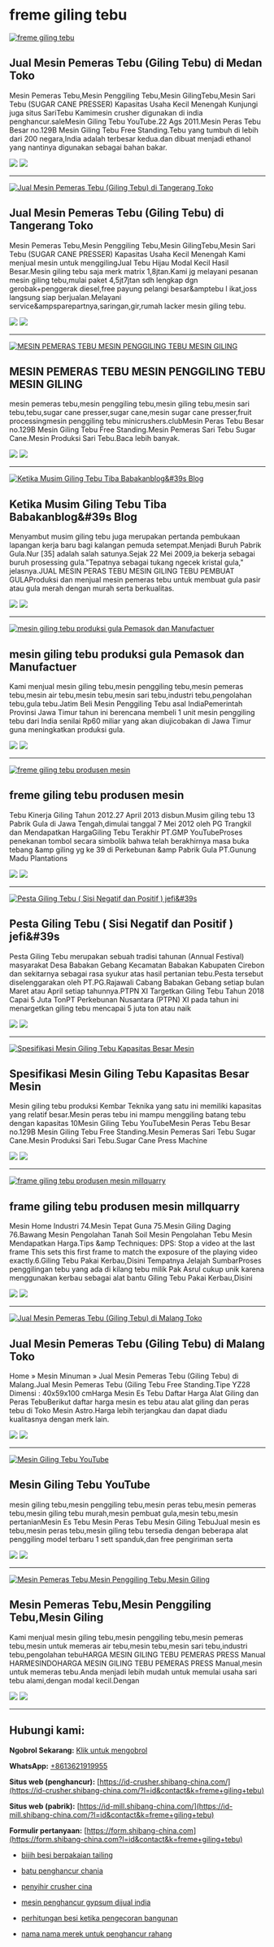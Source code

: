 # freme giling tebu

<a href="https://swt.shibang-china.com/?l=id&img&k=freme+giling+tebu" target="_blank">![freme giling tebu](http://static.shibang-china.com/all-800x300/661.jpg)</a>

## Jual Mesin Pemeras Tebu (Giling Tebu) di Medan Toko
Mesin Pemeras Tebu,Mesin Penggiling Tebu,Mesin GilingTebu,Mesin Sari Tebu (SUGAR CANE PRESSER) Kapasitas Usaha Kecil Menengah Kunjungi juga situs SariTebu Kamimesin crusher digunakan di india penghancur.saleMesin Giling Tebu YouTube.22 Ags 2011.Mesin Peras Tebu Besar no.129B Mesin Giling Tebu Free Standing.Tebu yang tumbuh di lebih dari 200 negara,India adalah terbesar kedua.dan dibuat menjadi ethanol yang nantinya digunakan sebagai bahan bakar.


<a href="https://whatsapp.shibangsoft.com/WhatsApp.php" target="_blank" title="WhatsApp">![](http://static.shibang-china.com/icon/whatsapp.png)</a> <a href="https://swt.shibang-china.com/?l=id&icon&k=freme+giling+tebu" target="_blank">![](http://static.shibang-china.com/icon/chat-id.png)</a>

---

<a href="https://swt.shibang-china.com/?l=id&img&k=freme+giling+tebu" target="_blank">![Jual Mesin Pemeras Tebu (Giling Tebu) di Tangerang Toko](http://static.shibang-china.com/all-800x300/1217.jpg)</a>

## Jual Mesin Pemeras Tebu (Giling Tebu) di Tangerang Toko
Mesin Pemeras Tebu,Mesin Penggiling Tebu,Mesin GilingTebu,Mesin Sari Tebu (SUGAR CANE PRESSER) Kapasitas Usaha Kecil Menengah Kami menjual mesin untuk menggilingJual Tebu Hijau Modal Kecil Hasil Besar.Mesin giling tebu saja merk matrix 1,8jtan.Kami jg melayani pesanan mesin giling tebu,mulai paket 4,5jt7jtan sdh lengkap dgn gerobak+penggerak diesel,free payung pelangi besar&amptebu l ikat,joss langsung siap berjualan.Melayani service&ampsparepartnya,saringan,gir,rumah lacker mesin giling tebu.


<a href="https://whatsapp.shibangsoft.com/WhatsApp.php" target="_blank" title="WhatsApp">![](http://static.shibang-china.com/icon/whatsapp.png)</a> <a href="https://swt.shibang-china.com/?l=id&icon&k=freme+giling+tebu" target="_blank">![](http://static.shibang-china.com/icon/chat-id.png)</a>

---

<a href="https://swt.shibang-china.com/?l=id&img&k=freme+giling+tebu" target="_blank">![MESIN PEMERAS TEBU MESIN PENGGILING TEBU MESIN GILING](http://static.shibang-china.com/all-800x300/560.jpg)</a>

## MESIN PEMERAS TEBU MESIN PENGGILING TEBU MESIN GILING
mesin pemeras tebu,mesin penggiling tebu,mesin giling tebu,mesin sari tebu,tebu,sugar cane presser,sugar cane,mesin sugar cane presser,fruit processingmesin penggiling tebu minicrushers.clubMesin Peras Tebu Besar no.129B Mesin Giling Tebu Free Standing.Mesin Pemeras Sari Tebu Sugar Cane.Mesin Produksi Sari Tebu.Baca lebih banyak.


<a href="https://whatsapp.shibangsoft.com/WhatsApp.php" target="_blank" title="WhatsApp">![](http://static.shibang-china.com/icon/whatsapp.png)</a> <a href="https://swt.shibang-china.com/?l=id&icon&k=freme+giling+tebu" target="_blank">![](http://static.shibang-china.com/icon/chat-id.png)</a>

---

<a href="https://swt.shibang-china.com/?l=id&img&k=freme+giling+tebu" target="_blank">![Ketika Musim Giling Tebu Tiba Babakanblog&#39s Blog](http://static.shibang-china.com/all-800x300/1040.jpg)</a>

## Ketika Musim Giling Tebu Tiba Babakanblog&#39s Blog
Menyambut musim giling tebu juga merupakan pertanda pembukaan lapangan kerja baru bagi kalangan pemuda setempat.Menjadi Buruh Pabrik Gula.Nur [35] adalah salah satunya.Sejak 22 Mei 2009,ia bekerja sebagai buruh prosessing gula."Tepatnya sebagai tukang ngecek kristal gula," jelasnya.JUAL MESIN PERAS TEBU MESIN GILING TEBU PEMBUAT GULAProduksi dan menjual mesin pemeras tebu untuk membuat gula pasir atau gula merah dengan murah serta berkualitas.


<a href="https://whatsapp.shibangsoft.com/WhatsApp.php" target="_blank" title="WhatsApp">![](http://static.shibang-china.com/icon/whatsapp.png)</a> <a href="https://swt.shibang-china.com/?l=id&icon&k=freme+giling+tebu" target="_blank">![](http://static.shibang-china.com/icon/chat-id.png)</a>

---

<a href="https://swt.shibang-china.com/?l=id&img&k=freme+giling+tebu" target="_blank">![mesin giling tebu produksi gula Pemasok dan Manufactuer](http://static.shibang-china.com/all-800x300/1054.jpg)</a>

## mesin giling tebu produksi gula Pemasok dan Manufactuer
Kami menjual mesin giling tebu,mesin penggiling tebu,mesin pemeras tebu,mesin air tebu,mesin tebu,mesin sari tebu,industri tebu,pengolahan tebu,gula tebu.Jatim Beli Mesin Penggiling Tebu asal IndiaPemerintah Provinsi Jawa Timur tahun ini berencana membeli 1 unit mesin penggiling tebu dari India senilai Rp60 miliar yang akan diujicobakan di Jawa Timur guna meningkatkan produksi gula.


<a href="https://whatsapp.shibangsoft.com/WhatsApp.php" target="_blank" title="WhatsApp">![](http://static.shibang-china.com/icon/whatsapp.png)</a> <a href="https://swt.shibang-china.com/?l=id&icon&k=freme+giling+tebu" target="_blank">![](http://static.shibang-china.com/icon/chat-id.png)</a>

---

<a href="https://swt.shibang-china.com/?l=id&img&k=freme+giling+tebu" target="_blank">![freme giling tebu produsen mesin](http://static.shibang-china.com/all-800x300/1322.jpg)</a>

## freme giling tebu produsen mesin
Tebu Kinerja Giling Tahun 2012.27 April 2013 disbun.Musim giling tebu 13 Pabrik Gula di Jawa Tengah,dimulai tanggal 7 Mei 2012 oleh PG Trangkil dan Mendapatkan HargaGiling Tebu Terakhir PT.GMP YouTubeProses penekanan tombol secara simbolik bahwa telah berakhirnya masa buka tebang &amp giling yg ke 39 di Perkebunan &amp Pabrik Gula PT.Gunung Madu Plantations


<a href="https://whatsapp.shibangsoft.com/WhatsApp.php" target="_blank" title="WhatsApp">![](http://static.shibang-china.com/icon/whatsapp.png)</a> <a href="https://swt.shibang-china.com/?l=id&icon&k=freme+giling+tebu" target="_blank">![](http://static.shibang-china.com/icon/chat-id.png)</a>

---

<a href="https://swt.shibang-china.com/?l=id&img&k=freme+giling+tebu" target="_blank">![Pesta Giling Tebu ( Sisi Negatif dan Positif ) jefi&#39s](http://static.shibang-china.com/all-800x300/559.jpg)</a>

## Pesta Giling Tebu ( Sisi Negatif dan Positif ) jefi&#39s
Pesta Giling Tebu merupakan sebuah tradisi tahunan (Annual Festival) masyarakat Desa Babakan Gebang Kecamatan Babakan Kabupaten Cirebon dan sekitarnya sebagai rasa syukur atas hasil pertanian tebu.Pesta tersebut diselenggarakan oleh PT.PG.Rajawali Cabang Babakan Gebang setiap bulan Maret atau April setiap tahunnya.PTPN XI Targetkan Giling Tebu Tahun 2018 Capai 5 Juta TonPT Perkebunan Nusantara (PTPN) XI pada tahun ini menargetkan giling tebu mencapai 5 juta ton atau naik


<a href="https://whatsapp.shibangsoft.com/WhatsApp.php" target="_blank" title="WhatsApp">![](http://static.shibang-china.com/icon/whatsapp.png)</a> <a href="https://swt.shibang-china.com/?l=id&icon&k=freme+giling+tebu" target="_blank">![](http://static.shibang-china.com/icon/chat-id.png)</a>

---

<a href="https://swt.shibang-china.com/?l=id&img&k=freme+giling+tebu" target="_blank">![Spesifikasi Mesin Giling Tebu Kapasitas Besar Mesin](http://static.shibang-china.com/all-800x300/1468.jpg)</a>

## Spesifikasi Mesin Giling Tebu Kapasitas Besar Mesin
Mesin giling tebu produksi Kembar Teknika yang satu ini memiliki kapasitas yang relatif besar.Mesin peras tebu ini mampu menggiling batang tebu dengan kapasitas 10Mesin Giling Tebu YouTubeMesin Peras Tebu Besar no.129B Mesin Giling Tebu Free Standing.Mesin Pemeras Sari Tebu Sugar Cane.Mesin Produksi Sari Tebu.Sugar Cane Press Machine


<a href="https://whatsapp.shibangsoft.com/WhatsApp.php" target="_blank" title="WhatsApp">![](http://static.shibang-china.com/icon/whatsapp.png)</a> <a href="https://swt.shibang-china.com/?l=id&icon&k=freme+giling+tebu" target="_blank">![](http://static.shibang-china.com/icon/chat-id.png)</a>

---

<a href="https://swt.shibang-china.com/?l=id&img&k=freme+giling+tebu" target="_blank">![frame giling tebu produsen mesin millquarry](http://static.shibang-china.com/all-800x300/1184.jpg)</a>

## frame giling tebu produsen mesin millquarry
Mesin Home Industri 74.Mesin Tepat Guna 75.Mesin Giling Daging 76.Bawang Mesin Pengolahan Tanah Soil Mesin Pengolahan Tebu Mesin Mendapatkan Harga.Tips &amp Techniques: DPS: Stop a video at the last frame This sets this first frame to match the exposure of the playing video exactly.6.Giling Tebu Pakai Kerbau,Disini Tempatnya Jelajah SumbarProses penggilingan tebu yang ada di kilang tebu milik Pak Asrul cukup unik karena menggunakan kerbau sebagai alat bantu Giling Tebu Pakai Kerbau,Disini


<a href="https://whatsapp.shibangsoft.com/WhatsApp.php" target="_blank" title="WhatsApp">![](http://static.shibang-china.com/icon/whatsapp.png)</a> <a href="https://swt.shibang-china.com/?l=id&icon&k=freme+giling+tebu" target="_blank">![](http://static.shibang-china.com/icon/chat-id.png)</a>

---

<a href="https://swt.shibang-china.com/?l=id&img&k=freme+giling+tebu" target="_blank">![Jual Mesin Pemeras Tebu (Giling Tebu) di Malang Toko](http://static.shibang-china.com/all-800x300/795.jpg)</a>

## Jual Mesin Pemeras Tebu (Giling Tebu) di Malang Toko
Home » Mesin Minuman » Jual Mesin Pemeras Tebu (Giling Tebu) di Malang.Jual Mesin Pemeras Tebu (Giling Tebu Free Standing.Tipe YZ28 Dimensi : 40x59x100 cmHarga Mesin Es Tebu Daftar Harga Alat Giling dan Peras TebuBerikut daftar harga mesin es tebu atau alat giling dan peras tebu di Toko Mesin Astro.Harga lebih terjangkau dan dapat diadu kualitasnya dengan merk lain.


<a href="https://whatsapp.shibangsoft.com/WhatsApp.php" target="_blank" title="WhatsApp">![](http://static.shibang-china.com/icon/whatsapp.png)</a> <a href="https://swt.shibang-china.com/?l=id&icon&k=freme+giling+tebu" target="_blank">![](http://static.shibang-china.com/icon/chat-id.png)</a>

---

<a href="https://swt.shibang-china.com/?l=id&img&k=freme+giling+tebu" target="_blank">![Mesin Giling Tebu YouTube](http://static.shibang-china.com/all-800x300/1433.jpg)</a>

## Mesin Giling Tebu YouTube
mesin giling tebu,mesin penggiling tebu,mesin peras tebu,mesin pemeras tebu,mesin giling tebu murah,mesin pembuat gula,mesin tebu,mesin pertanianMesin Es Tebu Mesin Peras Tebu Mesin Giling TebuJual mesin es tebu,mesin peras tebu,mesin giling tebu tersedia dengan beberapa alat penggiling model terbaru 1 sett spanduk,dan free pengiriman serta


<a href="https://whatsapp.shibangsoft.com/WhatsApp.php" target="_blank" title="WhatsApp">![](http://static.shibang-china.com/icon/whatsapp.png)</a> <a href="https://swt.shibang-china.com/?l=id&icon&k=freme+giling+tebu" target="_blank">![](http://static.shibang-china.com/icon/chat-id.png)</a>

---

<a href="https://swt.shibang-china.com/?l=id&img&k=freme+giling+tebu" target="_blank">![Mesin Pemeras Tebu,Mesin Penggiling Tebu,Mesin Giling](http://static.shibang-china.com/all-800x300/1209.jpg)</a>

## Mesin Pemeras Tebu,Mesin Penggiling Tebu,Mesin Giling
Kami menjual mesin giling tebu,mesin penggiling tebu,mesin pemeras tebu,mesin untuk memeras air tebu,mesin tebu,mesin sari tebu,industri tebu,pengolahan tebuHARGA MESIN GILING TEBU PEMERAS PRESS Manual HARMESINDOHARGA MESIN GILING TEBU PEMERAS PRESS Manual,mesin untuk memeras tebu.Anda menjadi lebih mudah untuk memulai usaha sari tebu alami,dengan modal kecil.Dengan


<a href="https://whatsapp.shibangsoft.com/WhatsApp.php" target="_blank" title="WhatsApp">![](http://static.shibang-china.com/icon/whatsapp.png)</a> <a href="https://swt.shibang-china.com/?l=id&icon&k=freme+giling+tebu" target="_blank">![](http://static.shibang-china.com/icon/chat-id.png)</a>

---
## Hubungi kami:

**Ngobrol Sekarang:** [Klik untuk mengobrol](https://swt.shibang-china.com?l=id&contact&k=freme+giling+tebu)

**WhatsApp:**  [+8613621919955](https://whatsapp.shibangsoft.com/WhatsApp.php)

**Situs web (penghancur):** [https://id-crusher.shibang-china.com/](https://id-crusher.shibang-china.com/?l=id&contact&k=freme+giling+tebu)

**Situs web (pabrik):** [https://id-mill.shibang-china.com/](https://id-mill.shibang-china.com/?l=id&contact&k=freme+giling+tebu)

**Formulir pertanyaan:** [https://form.shibang-china.com](https://form.shibang-china.com?l=id&contact&k=freme+giling+tebu)

* [bijih besi berpakaian tailing](../21/bijih%20besi%20berpakaian%20tailing.md)

* [batu penghancur chania](../22/batu%20penghancur%20chania.md)

* [penyihir crusher cina](../16/penyihir%20crusher%20cina.md)

* [mesin penghancur gypsum dijual india](../18/mesin%20penghancur%20gypsum%20dijual%20india.md)

* [perhitungan besi ketika pengecoran bangunan](../23/perhitungan%20besi%20ketika%20pengecoran%20bangunan.md)

* [nama nama merek untuk penghancur rahang](../22/nama%20nama%20merek%20untuk%20penghancur%20rahang.md)